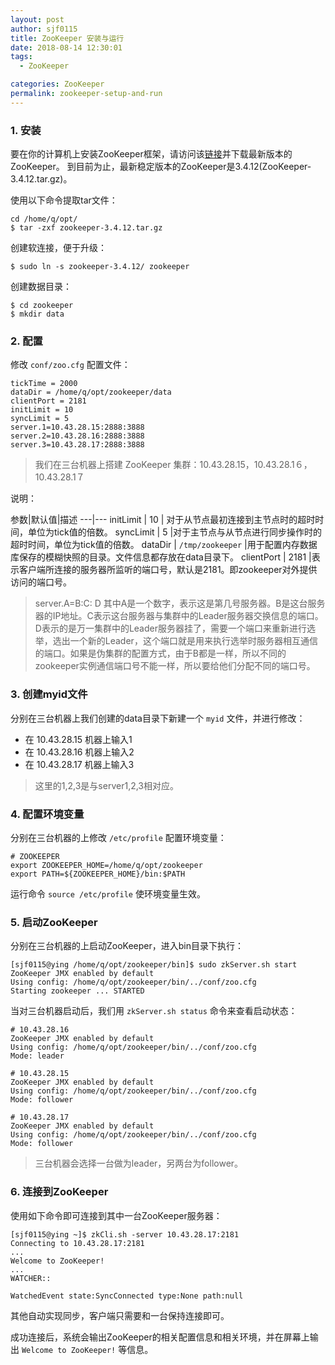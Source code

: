 ```yaml
---
layout: post
author: sjf0115
title: ZooKeeper 安装与运行
date: 2018-08-14 12:30:01
tags:
  - ZooKeeper

categories: ZooKeeper
permalink: zookeeper-setup-and-run
---
```


### 1. 安装

要在你的计算机上安装ZooKeeper框架，请访问该[链接](http://zookeeper.apache.org/releases.html)并下载最新版本的ZooKeeper。
到目前为止，最新稳定版本的ZooKeeper是3.4.12(ZooKeeper-3.4.12.tar.gz)。

使用以下命令提取tar文件：
```
cd /home/q/opt/
$ tar -zxf zookeeper-3.4.12.tar.gz
```
创建软连接，便于升级：
```
$ sudo ln -s zookeeper-3.4.12/ zookeeper
```
创建数据目录：
```
$ cd zookeeper
$ mkdir data
```

### 2. 配置

修改 `conf/zoo.cfg` 配置文件：
```
tickTime = 2000
dataDir = /home/q/opt/zookeeper/data
clientPort = 2181
initLimit = 10
syncLimit = 5
server.1=10.43.28.15:2888:3888  
server.2=10.43.28.16:2888:3888
server.3=10.43.28.17:2888:3888
```
> 我们在三台机器上搭建 ZooKeeper 集群：10.43.28.15，10.43.28.1６，10.43.28.1７

说明：

参数|默认值|描述
---|---
initLimit | 10 | 对于从节点最初连接到主节点时的超时时间，单位为tick值的倍数。
syncLimit | 5 |对于主节点与从节点进行同步操作时的超时时间，单位为tick值的倍数。
dataDir | `/tmp/zookeeper` |用于配置内存数据库保存的模糊快照的目录。文件信息都存放在data目录下。
clientPort | 2181 |表示客户端所连接的服务器所监听的端口号，默认是2181。即zookeeper对外提供访问的端口号。

> server.A=B:C: D 其中A是一个数字，表示这是第几号服务器。B是这台服务器的IP地址。C表示这台服务器与集群中的Leader服务器交换信息的端口。D表示的是万一集群中的Leader服务器挂了，需要一个端口来重新进行选举，选出一个新的Leader，这个端口就是用来执行选举时服务器相互通信的端口。如果是伪集群的配置方式，由于B都是一样，所以不同的zookeeper实例通信端口号不能一样，所以要给他们分配不同的端口号。

### 3. 创建myid文件

分别在三台机器上我们创建的data目录下新建一个 `myid` 文件，并进行修改：
- 在 10.43.28.15 机器上输入1
- 在 10.43.28.16 机器上输入2
- 在 10.43.28.17 机器上输入3

> 这里的1,2,3是与server1,2,3相对应。

### 4. 配置环境变量

分别在三台机器的上修改 `/etc/profile` 配置环境变量：
```
# ZOOKEEPER
export ZOOKEEPER_HOME=/home/q/opt/zookeeper
export PATH=${ZOOKEEPER_HOME}/bin:$PATH
```
运行命令 `source /etc/profile` 使环境变量生效。

### 5. 启动ZooKeeper

分别在三台机器的上启动ZooKeeper，进入bin目录下执行：
```
[sjf0115@ying /home/q/opt/zookeeper/bin]$ sudo zkServer.sh start
ZooKeeper JMX enabled by default
Using config: /home/q/opt/zookeeper/bin/../conf/zoo.cfg
Starting zookeeper ... STARTED
```
当对三台机器启动后，我们用 `zkServer.sh status` 命令来查看启动状态：
```
# 10.43.28.16
ZooKeeper JMX enabled by default
Using config: /home/q/opt/zookeeper/bin/../conf/zoo.cfg
Mode: leader

# 10.43.28.15
ZooKeeper JMX enabled by default
Using config: /home/q/opt/zookeeper/bin/../conf/zoo.cfg
Mode: follower

# 10.43.28.17
ZooKeeper JMX enabled by default
Using config: /home/q/opt/zookeeper/bin/../conf/zoo.cfg
Mode: follower
```

> 三台机器会选择一台做为leader，另两台为follower。

### 6. 连接到ZooKeeper

使用如下命令即可连接到其中一台ZooKeeper服务器：
```
[sjf0115@ying ~]$ zkCli.sh -server 10.43.28.17:2181
Connecting to 10.43.28.17:2181
...
Welcome to ZooKeeper!
...
WATCHER::

WatchedEvent state:SyncConnected type:None path:null
```
其他自动实现同步，客户端只需要和一台保持连接即可。

成功连接后，系统会输出ZooKeeper的相关配置信息和相关环境，并在屏幕上输出 `Welcome to ZooKeeper!` 等信息。
